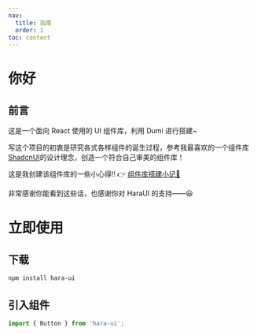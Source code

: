 ```yaml
---
nav:
  title: 指南
  order: 1
toc: content
---
```


# 你好

## 前言

这是一个面向 React 使用的 UI 组件库，利用 Dumi 进行搭建~

写这个项目的初衷是研究各式各样组件的诞生过程，参考我最喜欢的一个组件库[ShadcnUI](https://ui.shadcn.com)的设计理念，创造一个符合自己审美的组件库！

这是我创建该组件库的一些小心得!! 👉 [组件库搭建小记🐥](https://hara-blog.vercel.app/posts/harauI)

非常感谢你能看到这些话，也感谢你对 HaraUI 的支持——😃

# 立即使用

## 下载

```bash
npm install hara-ui
```

## 引入组件

```js
import { Button } from 'hara-ui';
```
